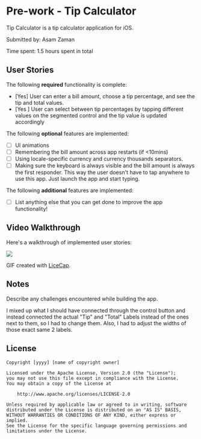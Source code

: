 # Pre-work - Tip Calculator

Tip Calculator is a tip calculator application for iOS.

Submitted by: Asam Zaman

Time spent: 1.5 hours spent in total

## User Stories

The following **required** functionality is complete:

* [Yes] User can enter a bill amount, choose a tip percentage, and see the tip and total values.
* [Yes ] User can select between tip percentages by tapping different values on the segmented control and the tip value is updated accordingly

The following **optional** features are implemented:

* [ ] UI animations
* [ ] Remembering the bill amount across app restarts (if <10mins)
* [ ] Using locale-specific currency and currency thousands separators.
* [ ] Making sure the keyboard is always visible and the bill amount is always the first responder. This way the user doesn't have to tap anywhere to use this app. Just launch the app and start typing.

The following **additional** features are implemented:

- [ ] List anything else that you can get done to improve the app functionality!

## Video Walkthrough

Here's a walkthrough of implemented user stories:

![](https://i.imgur.com/aK2YY1W.gif)


GIF created with [LiceCap](http://www.cockos.com/licecap/).

## Notes

Describe any challenges encountered while building the app.

I mixed up what I should have connected through the control button and instead connected the actual "Tip" and "Total" Labels instead of the ones next to them, so I had to change them. Also, I had to adjust the widths of those exact same 2 labels.

## License

    Copyright [yyyy] [name of copyright owner]

    Licensed under the Apache License, Version 2.0 (the "License");
    you may not use this file except in compliance with the License.
    You may obtain a copy of the License at

        http://www.apache.org/licenses/LICENSE-2.0

    Unless required by applicable law or agreed to in writing, software
    distributed under the License is distributed on an "AS IS" BASIS,
    WITHOUT WARRANTIES OR CONDITIONS OF ANY KIND, either express or implied.
    See the License for the specific language governing permissions and
    limitations under the License.
